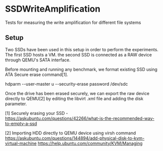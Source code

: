 # SSDWriteAmplification

Tests for measuring the write amplification for different file systems

## Setup

Two SSDs have been used in this setup in order to perform the experiments.
The first SSD hosts a VM. the second SSD is connected as a RAW device through
QEMU's SATA interface.

Before mounting and running any benchmark, we format existing SSD using ATA
Secure erase command[1].

hdparm --user-master u --security-erase password /dev/sdc

Once the drive has been erased securely, we can export the raw device directly
to QEMU[2] by editing the libvirt .xml file and adding the disk parameter.

[1] Securely erasing your SSD - 
https://askubuntu.com/questions/42266/what-is-the-recommended-way-to-empty-a-ssd

[2] Importing HDD directly to QEMU device using virsh command
https://askubuntu.com/questions/144894/add-physical-disk-to-kvm-virtual-machine
https://help.ubuntu.com/community/KVM/Managing
